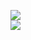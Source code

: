 [![](https://img.shields.io/badge/Made%20With-Github%20Spray-lightgrey.svg?style=for-the-badge&logo=github)](https://github.com/Annihil/github-spray#28778)  
[![](https://i.imgur.com/2DrTn0Z.gif)](https://github.com/Annihil/github-spray)